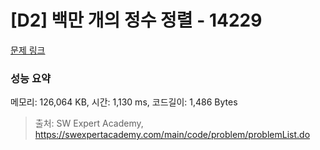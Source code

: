 # [D2] 백만 개의 정수 정렬 - 14229 

[문제 링크](https://swexpertacademy.com/main/code/problem/problemDetail.do?contestProbId=AX_Y-4T6-yoDFAVy) 

### 성능 요약

메모리: 126,064 KB, 시간: 1,130 ms, 코드길이: 1,486 Bytes



> 출처: SW Expert Academy, https://swexpertacademy.com/main/code/problem/problemList.do